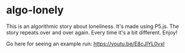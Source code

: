 # algo-lonely

This is an algorithmic story about loneliness.
It's made using P5.js.
The story repeats over and over again.
Every time it's a bit different.
Enjoy!

Go here for seeing an example run: https://youtu.be/E8cJlYL0vxI
